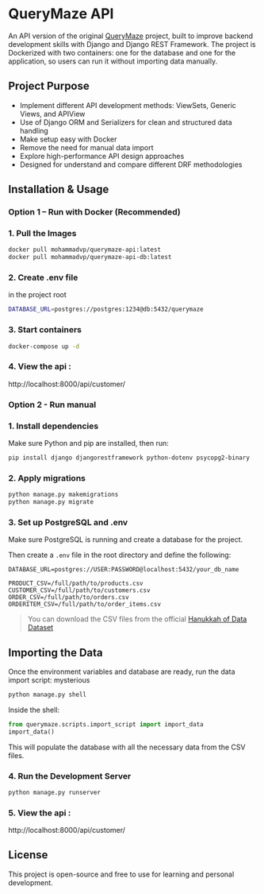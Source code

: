 # QueryMaze API

An API version of the original [QueryMaze](https://github.com/mohamadvp/QueryMaze) project, built to improve backend development skills with Django and Django REST Framework.
The project is Dockerized with two containers: one for the database and one for the application, so users can run it without importing data manually.

##  Project Purpose

- Implement different API development methods: ViewSets, Generic Views, and APIView
- Use of Django ORM and Serializers for clean and structured data handling
- Make setup easy with Docker
- Remove the need for manual data import
- Explore high-performance API design approaches
- Designed for understand and compare different DRF methodologies



##  Installation & Usage

### Option 1 – Run with Docker (Recommended)

### 1. Pull the Images
```bash
docker pull mohammadvp/querymaze-api:latest
docker pull mohammadvp/querymaze-api-db:latest
```
### 2. Create .env file
in the project root 
```bash
DATABASE_URL=postgres://postgres:1234@db:5432/querymaze
```
### 3. Start containers
```bash
docker-compose up -d
```
### 4. View the api :
http://localhost:8000/api/customer/

### Option 2 - Run manual

### 1. Install dependencies

Make sure Python and pip are installed, then run:

```bash
pip install django djangorestframework python-dotenv psycopg2-binary
```

### 2. Apply migrations
``` bash
python manage.py makemigrations
python manage.py migrate
```

### 3. Set up PostgreSQL and .env
Make sure PostgreSQL is running and create a database for the project.

Then create a `.env` file in the root directory and define the following:

```env
DATABASE_URL=postgres://USER:PASSWORD@localhost:5432/your_db_name

PRODUCT_CSV=/full/path/to/products.csv
CUSTOMER_CSV=/full/path/to/customers.csv
ORDER_CSV=/full/path/to/orders.csv
ORDERITEM_CSV=/full/path/to/order_items.csv
```

> You can download the CSV files from the official [Hanukkah of Data Dataset](https://hanukkah.bluebird.sh/5784-speedrun/data/)


##  Importing the Data

Once the environment variables and database are ready, run the data import script:
mysterious
```bash
python manage.py shell
```
Inside the shell:

```python
from querymaze.scripts.import_script import import_data
import_data()
```

This will populate the database with all the necessary data from the CSV files.


### 4. Run the Development Server
```bash
python manage.py runserver
```

### 5. View the api :
http://localhost:8000/api/customer/


## License
This project is open-source and free to use for learning and personal development.